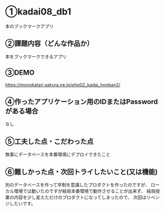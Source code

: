# ①kadai08_db1
本のブックマークアプリ

## ②課題内容（どんな作品か）
本をブックマークできるアプリ

## ③DEMO
https://monokatari.sakura.ne.jp/php02_kadai_honban2/

## ④作ったアプリケーション用のIDまたはPasswordがある場合
なし

## ⑤工夫した点・こだわった点
無事にデータベースを本番環境にデプロイできたこと

## ⑥難しかった点・次回トライしたいこと(又は機能)
別のデータベースを作って卒制を意識したプロダクトを作ったのですが、
ローカル環境では動いたのですが結局本番環境で動作させることが出来ず、
結局授業の内容を少し変えただけのプロダクトになってしまったので、
次回はリベンジしたいです。
